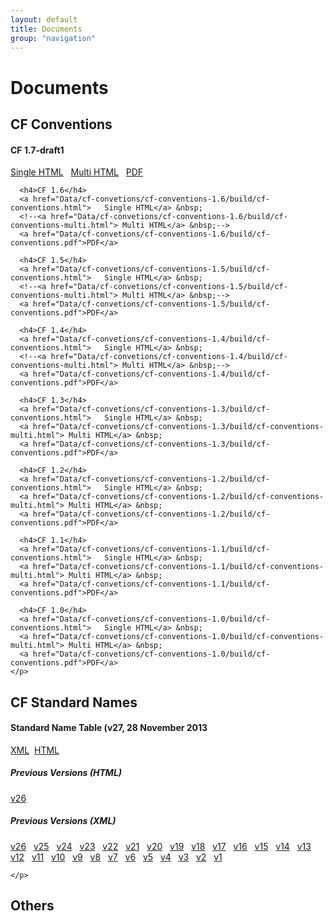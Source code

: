 ```yaml
---
layout: default
title: Documents
group: "navigation"
---
```


<h1>Documents</h1>

<div class="row">
  <div class="col-md-4">
    <h2>CF Conventions</h2>
    <p>
      <h4>CF 1.7-draft1</h4>
      <a href="Data/cf-convetions/cf-conventions-1.7/build/cf-conventions.html">   Single HTML</a> &nbsp;
      <a href="Data/cf-convetions/cf-conventions-1.7/build/cf-conventions-multi.html"> Multi HTML</a> &nbsp;
      <a href="Data/cf-convetions/cf-conventions-1.7/build/cf-conventions.pdf">PDF</a>
      
      <h4>CF 1.6</h4>
      <a href="Data/cf-convetions/cf-conventions-1.6/build/cf-conventions.html">   Single HTML</a> &nbsp;
      <!--<a href="Data/cf-convetions/cf-conventions-1.6/build/cf-conventions-multi.html"> Multi HTML</a> &nbsp;-->
      <a href="Data/cf-convetions/cf-conventions-1.6/build/cf-conventions.pdf">PDF</a>
      
      <h4>CF 1.5</h4>
      <a href="Data/cf-convetions/cf-conventions-1.5/build/cf-conventions.html">   Single HTML</a> &nbsp;
      <!--<a href="Data/cf-convetions/cf-conventions-1.5/build/cf-conventions-multi.html"> Multi HTML</a> &nbsp;-->
      <a href="Data/cf-convetions/cf-conventions-1.5/build/cf-conventions.pdf">PDF</a>
      
      <h4>CF 1.4</h4>
      <a href="Data/cf-convetions/cf-conventions-1.4/build/cf-conventions.html">   Single HTML</a> &nbsp;
      <!--<a href="Data/cf-convetions/cf-conventions-1.4/build/cf-conventions-multi.html"> Multi HTML</a> &nbsp;-->
      <a href="Data/cf-convetions/cf-conventions-1.4/build/cf-conventions.pdf">PDF</a>
      
      <h4>CF 1.3</h4>
      <a href="Data/cf-convetions/cf-conventions-1.3/build/cf-conventions.html">   Single HTML</a> &nbsp;
      <a href="Data/cf-convetions/cf-conventions-1.3/build/cf-conventions-multi.html"> Multi HTML</a> &nbsp;
      <a href="Data/cf-convetions/cf-conventions-1.3/build/cf-conventions.pdf">PDF</a>
      
      <h4>CF 1.2</h4>
      <a href="Data/cf-convetions/cf-conventions-1.2/build/cf-conventions.html">   Single HTML</a> &nbsp;
      <a href="Data/cf-convetions/cf-conventions-1.2/build/cf-conventions-multi.html"> Multi HTML</a> &nbsp;
      <a href="Data/cf-convetions/cf-conventions-1.2/build/cf-conventions.pdf">PDF</a>
      
      <h4>CF 1.1</h4>
      <a href="Data/cf-convetions/cf-conventions-1.1/build/cf-conventions.html">   Single HTML</a> &nbsp;
      <a href="Data/cf-convetions/cf-conventions-1.1/build/cf-conventions-multi.html"> Multi HTML</a> &nbsp;
      <a href="Data/cf-convetions/cf-conventions-1.1/build/cf-conventions.pdf">PDF</a>
      
      <h4>CF 1.0</h4>
      <a href="Data/cf-convetions/cf-conventions-1.0/build/cf-conventions.html">   Single HTML</a> &nbsp;
      <a href="Data/cf-convetions/cf-conventions-1.0/build/cf-conventions-multi.html"> Multi HTML</a> &nbsp;
      <a href="Data/cf-convetions/cf-conventions-1.0/build/cf-conventions.pdf">PDF</a>
    </p>
  </div>
  <div class="col-md-4">
    <h2>CF Standard Names</h2>
    <p>
      <h4> Standard Name Table (v27, 28 November 2013</h4>
      <a href="Data/cf-standard-names/27/src/cf-standard-name-table.xml">XML</a>&nbsp;
      <a href="Data/cf-standard-names/27/build/cf-standard-name-table.html">HTML</a>
&nbsp;
      <h5>Previous Versions (HTML)</h5>
      <a href="Data/cf-standard-names/26/build/cf-standard-name-table.html">v26</a> &nbsp;
      <h5>Previous Versions (XML)</h5>
      <a href="Data/cf-standard-names/26/src/cf-standard-name-table.xml">v26</a> &nbsp; 
      <a href="Data/cf-standard-names/25/src/cf-standard-name-table.xml">v25</a> &nbsp; 
      <a href="Data/cf-standard-names/24/src/cf-standard-name-table.xml">v24</a> &nbsp;
      <a href="Data/cf-standard-names/23/src/cf-standard-name-table.xml">v23</a> &nbsp;
      <a href="Data/cf-standard-names/22/src/cf-standard-name-table.xml">v22</a> &nbsp;
      <a href="Data/cf-standard-names/21/src/cf-standard-name-table.xml">v21</a> &nbsp;
      <a href="Data/cf-standard-names/20/src/cf-standard-name-table.xml">v20</a> &nbsp;
      <a href="Data/cf-standard-names/19/src/cf-standard-name-table.xml">v19</a> &nbsp;
      <a href="Data/cf-standard-names/18/src/cf-standard-name-table.xml">v18</a> &nbsp;
      <a href="Data/cf-standard-names/17/src/cf-standard-name-table.xml">v17</a> &nbsp;
      <a href="Data/cf-standard-names/16/src/cf-standard-name-table.xml">v16</a> &nbsp;
      <a href="Data/cf-standard-names/15/src/cf-standard-name-table.xml">v15</a> &nbsp;
      <a href="Data/cf-standard-names/14/src/cf-standard-name-table.xml">v14</a> &nbsp;
      <a href="Data/cf-standard-names/13/src/cf-standard-name-table.xml">v13</a> &nbsp;
      <a href="Data/cf-standard-names/12/src/cf-standard-name-table.xml">v12</a> &nbsp;
      <a href="Data/cf-standard-names/11/src/cf-standard-name-table.xml">v11</a> &nbsp;
      <a href="Data/cf-standard-names/10/src/cf-standard-name-table.xml">v10</a> &nbsp;
      <a href="Data/cf-standard-names/9/src/cf-standard-name-table.xml">v9</a>  &nbsp;
      <a href="Data/cf-standard-names/8/src/cf-standard-name-table.xml">v8</a>  &nbsp;
      <a href="Data/cf-standard-names/7/src/cf-standard-name-table.xml">v7</a>  &nbsp;
      <a href="Data/cf-standard-names/6/src/cf-standard-name-table.xml">v6</a>  &nbsp;
      <a href="Data/cf-standard-names/5/src/cf-standard-name-table.xml">v5</a>  &nbsp;
      <a href="Data/cf-standard-names/4/src/cf-standard-name-table.xml">v4</a>  &nbsp;
      <a href="Data/cf-standard-names/3/src/cf-standard-name-table.xml">v3</a>  &nbsp;
      <a href="Data/cf-standard-names/2/src/cf-standard-name-table.xml">v2</a>  &nbsp;
      <a href="Data/cf-standard-names/1/src/cf-standard-name-table.xml">v1</a>  &nbsp;
  
    </p>  
</div>
  <div class="col-md-4">
    <h2>Others</h2>
    <p></p>
  </div>
</div>


